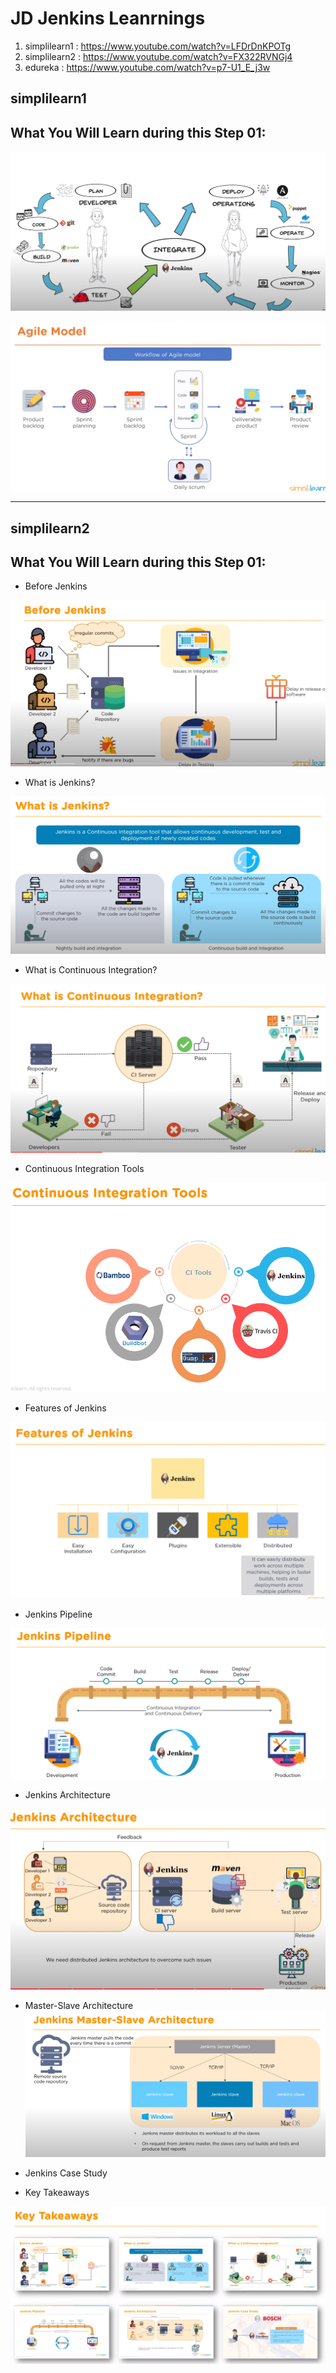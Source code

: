 # JD Jenkins Leanrnings

1. simplilearn1 : https://www.youtube.com/watch?v=LFDrDnKPOTg
2. simplilearn2 : https://www.youtube.com/watch?v=FX322RVNGj4
3. edureka : https://www.youtube.com/watch?v=p7-U1_E_j3w

## simplilearn1

## What You Will Learn during this Step 01:

![Browser](Images/Screenshot_14.png)

![Browser](Images/Screenshot_15.png)















---
## simplilearn2

## What You Will Learn during this Step 01:
- Before Jenkins

![Browser](Images/Screenshot_5.png)

- What is Jenkins?

![Browser](Images/Screenshot_6.png)

- What is Continuous Integration?

![Browser](Images/Screenshot_7.png)


- Continuous Integration Tools

![Browser](Images/Screenshot_8.png)


- Features of Jenkins

![Browser](Images/Screenshot_9.png)

- Jenkins Pipeline

![Browser](Images/Screenshot_10.png)

- Jenkins Architecture

![Browser](Images/Screenshot_11.png)

- Master-Slave Architecture
![Browser](Images/Screenshot_12.png)


- Jenkins Case Study

- Key Takeaways

![Browser](Images/Screenshot_13.png)





